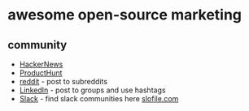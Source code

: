 # awesome open-source marketing

## community

- [HackerNews](https://news.ycombinator.com)
- [ProductHunt](https://producthunt.com/)
- [reddit](https://reddit.com/) - post to subreddits
- [LinkedIn](https://linkedin.com/) - post to groups and use hashtags
- [Slack](https://slack.com/) - find slack communities here [slofile.com](https://slofile.com/)
